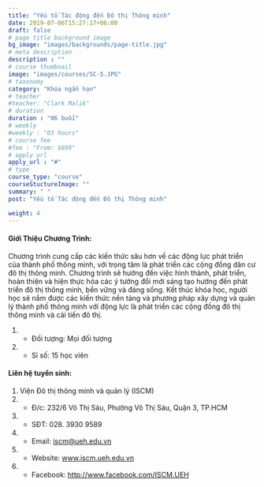 ```yaml
---
title: "Yếu tố Tác động đến Đô thị Thông minh"
date: 2019-07-06T15:27:17+06:00
draft: false
# page title background image
bg_image: "images/backgrounds/page-title.jpg"
# meta description
description : ""
# course thumbnail
image: "images/courses/SC-5.JPG"
# taxonomy
category: "Khóa ngắn hạn"
# teacher
#teacher: "Clark Malik"
# duration
duration : "06 buổi"
# weekly
#weekly : "03 hours"
# course fee
#fee : "From: $699"
# apply url
apply_url : "#"
# type
course_type: "course"
courseStuctureImage: ""
summary: " "
post: "Yếu tố Tác động đến Đô thị Thông minh"

weight: 4
---
```


#### Giới Thiệu Chương Trình:

Chương trình cung cấp các kiến thức sâu hơn về các động lực phát triển của thành phố thông minh, với trọng tâm là phát triển các cộng đồng dân cư đô thị thông minh. Chương trình sẽ hướng đến việc hình thành, phát triển, hoàn thiện và hiện thực hóa các ý tưởng đổi mới sáng tạo hướng đến phát triển đô thị thông minh, bền vững và đáng sống.
Kết thúc khóa học, người học sẽ nắm được các kiến thức nền tảng và phương pháp xây dựng và quản lý thành phố thông minh với động lực là phát triển các cộng đồng đô thị thông minh và cải tiến đô thị.

  
1. * Đối tượng: Mọi đối tượng
2. * Sỉ số: 15 học viên

#### Liên hệ tuyển sinh: 
1. Viện Đô thị thông minh và quản lý (ISCM)
2. * Đ/c: 232/6 Võ Thị Sáu, Phường Võ Thị Sáu, Quận 3, TP.HCM
3. * SĐT: 028. 3930 9589
4. * Email: iscm@ueh.edu.vn
4. * Website: www.iscm.ueh.edu.vn
5. * Facebook: http://www.facebook.com/ISCM.UEH
